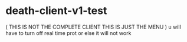 # death-client-v1-test
( THIS IS NOT THE COMPLETE CLIENT THIS IS JUST THE MENU )
u will have to turn off real time prot or else it will not work
